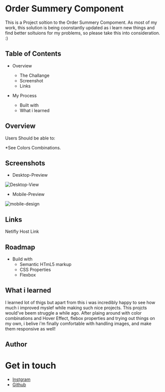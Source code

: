 
# Order Summery Component

This is a Project soltion to the Order Summery Compoment.
As most of my work, this solution is being coonstantly updated as i learn new things and find better soltuions for my problems, so please take this into consideration. :)



## Table of Contents
* Overview
    * The Challange
    * Screenshot
    * Links

* My Process
    * Built with
    * What i learned
    
## Overview
Users Should be able to:

*See Colors Combinations.


## Screenshots

* Desktop-Preview

![Desktop-View](https://user-images.githubusercontent.com/103952813/179347000-6210a52e-792e-4a0c-b04d-a7caa682433e.jpg)

* Mobile-Preview


![mobile-design](https://user-images.githubusercontent.com/103952813/179347055-1156841a-c437-4548-b21b-f8022662f402.jpg)


## Links

Netifly Host Link


## Roadmap

- Build with
    * Semantic HTmL5 markup
    * CSS Properties
    * Flexbox



## What i learned

I learned lot of thigs but apart from this i was incredibly happy to see how much i improved myslef
while making such nice projects. This projcts would've beem struggle a while ago.
After plaing around with color combinations and Hover Effect, flebox properties and trying out things on my own, i belive i'm finally comfortable with handling images, and make them responsive as well!

## Author
# Get in touch
- [Instgram](https://www.instagram.com/i_am_kapildj/)
- [Github](https://github.com/Kapil56J)
